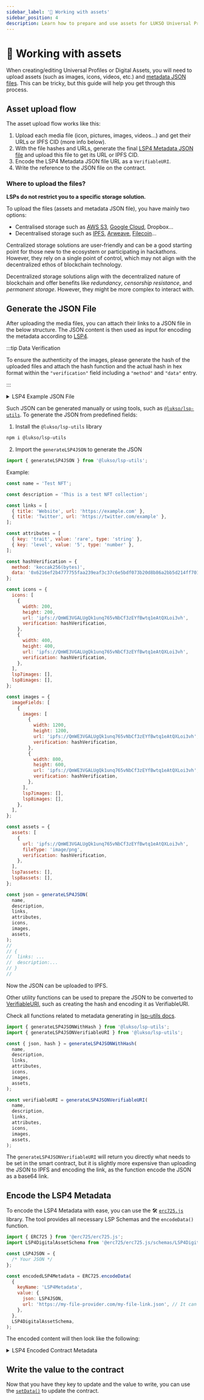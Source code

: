 ```yaml
---
sidebar_label: '📃 Working with assets'
sidebar_position: 4
description: Learn how to prepare and use assets for LUKSO Universal Profiles and digital assets (LSP7 / LSP8).
---
```


# 📃 Working with assets

When creating/editing Universal Profiles or Digital Assets, you will need to upload assets (such as images, icons, videos, etc.) and [metadata JSON files](../../standards/tokens/LSP4-Digital-Asset-Metadata.md). This can be tricky, but this guide will help you get through this process.

## Asset upload flow

The asset upload flow works like this:

1. Upload each media file (icon, pictures, images, videos...) and get their URLs or IPFS CID (more info below).
2. With the file hashes and URLs, generate the final [LSP4 Metadata JSON file](https://github.com/lukso-network/LIPs/blob/main/LSPs/LSP-4-DigitalAsset-Metadata.md) and upload this file to get its URL or IPFS CID.
3. Encode the LSP4 Metadata JSON file URL as a `VerifiableURI`.
4. Write the reference to the JSON file on the contract.

### Where to upload the files?

**LSPs do not restrict you to a specific storage solution.**

To upload the files (assets and metadata JSON file), you have mainly two options:

- Centralised storage such as [AWS S3](https://aws.amazon.com/s3/), [Google Cloud](https://cloud.google.com/storage?hl=en), Dropbox...
- Decentralised storage such as [IPFS](https://ipfs.tech/), [Arweave](https://www.arweave.org/), [Filecoin](https://filecoin.io/)...

Centralized storage solutions are user-friendly and can be a good starting point for those new to the ecosystem or participating in hackathons. However, they rely on a single point of control, which may not align with the decentralized ethos of blockchain technology.

Decentralized storage solutions align with the decentralized nature of blockchain and offer benefits like _redundancy_, _censorship resistance_, and _permanent storage_. However, they might be more complex to interact with.

## Generate the JSON File

After uploading the media files, you can attach their links to a JSON file in the below structure. The JSON content is then used as input for encoding the metadata according to [LSP4](../../standards/tokens/LSP4-Digital-Asset-Metadata.md#lsp4---digital-asset-metadata).

:::tip Data Verification

To ensure the authenticity of the images, please generate the hash of the uploaded files and attach the hash function and the actual hash in hex format within the `"verification"` field including a `"method"` and `"data"` entry.

:::

<details>
  <summary>LSP4 Example JSON File</summary>

```js
{
    "LSP4Metadata": {
      "name": "My Token Name",
      "description": "Sample Description",
      "links": [{ "title": "My Website", "url": "https://my.website.com" }],
      "icon": [
        {
          "width": 60,
          "height": 60,
          "url": "https://mycentralised-storage.com/filename.png"
        }
      ],
      "images": [
        [
          {
            "width": 1000,
            "height": 1000,
            "url": "https://centralised-cloud-storage.com/image.jpg",
            "verification": {
              "method": "keccak256(bytes)",
              "data": "0x<hashOfTheUploadedFile>"
            }

          }
          {
            "width": 500,
            "height": 500,
            "url": "ipfs://[IPFS-CID]",
            "verification": {
              "method": "keccak256(bytes)",
              "data": "0x<hashOfTheUploadedFile>"
            }

          }
        ]
      ],
      "assets": [],
      "attributes": [
        {
          "key": "Standard type",
          "value": "LSP",
          "type": "string"
        },
        {
          "key": "Standard number",
          "value": 4,
          "type": "number"
        }
      ]
    }
  }
```

</details>

Such JSON can be generated manually or using tools, such as [`@lukso/lsp-utils`](https://github.com/lukso-network/lsp-utils). To generate the JSON from predefined fields:

1. Install the `@lukso/lsp-utils` library

```bash
npm i @lukso/lsp-utils
```

2. Import the `generateLSP4JSON` to generate the JSON

```js
import { generateLSP4JSON } from '@lukso/lsp-utils';
```

Example:

```js
const name = 'Test NFT';

const description = 'This is a test NFT collection';

const links = [
  { title: 'Website', url: 'https://example.com' },
  { title: 'Twitter', url: 'https://twitter.com/example' },
];

const attributes = [
  { key: 'trait', value: 'rare', type: 'string' },
  { key: 'level', value: '5', type: 'number' },
];

const hashVerification = {
  method: 'keccak256(bytes)',
  data: '0x6216ef2b4777755faa239eaf3c37c6e5bdf073b20d8b86a2bb5d214ff70194c2',
};

const icons = {
  icons: [
    {
      width: 200,
      height: 200,
      url: 'ipfs://QmWE3VGALUgQk1unq765vNbCf3zEYfBwtq1eAtQXLoi3vh',
      verification: hashVerification,
    },
    {
      width: 400,
      height: 400,
      url: 'ipfs://QmWE3VGALUgQk1unq765vNbCf3zEYfBwtq1eAtQXLoi3vh',
      verification: hashVerification,
    },
  ],
  lsp7images: [],
  lsp8images: [],
};

const images = {
  imageFields: [
    {
      images: [
        {
          width: 1200,
          height: 1200,
          url: 'ipfs://QmWE3VGALUgQk1unq765vNbCf3zEYfBwtq1eAtQXLoi3vh',
          verification: hashVerification,
        },
        {
          width: 800,
          height: 600,
          url: 'ipfs://QmWE3VGALUgQk1unq765vNbCf3zEYfBwtq1eAtQXLoi3vh',
          verification: hashVerification,
        },
      ],
      lsp7images: [],
      lsp8images: [],
    },
  ],
};

const assets = {
  assets: [
    {
      url: 'ipfs://QmWE3VGALUgQk1unq765vNbCf3zEYfBwtq1eAtQXLoi3vh',
      fileType: 'image/png',
      verification: hashVerification,
    },
  ],
  lsp7assets: [],
  lsp8assets: [],
};

const json = generateLSP4JSON(
  name,
  description,
  links,
  attributes,
  icons,
  images,
  assets,
);
//
// {
//  links: ...
//  description:...
// }
//
```

Now the JSON can be uploaded to IPFS.

Other utility functions can be used to prepare the JSON to be converted to [VerifiableURI](https://github.com/lukso-network/LIPs/blob/main/LSPs/LSP-4-DigitalAsset-Metadata.md#lsp4metadata), such as creating the hash and encoding it as VerifiableURI.

Check all functions related to metadata generating in [lsp-utils docs](../../tools/lsp-utils/LSP4DigitalAssetMetadata.md).

```js
import { generateLSP4JSONWithHash } from '@lukso/lsp-utils';
import { generateLSP4JSONVerifiableURI } from '@lukso/lsp-utils';

const { json, hash } = generateLSP4JSONWithHash(
  name,
  description,
  links,
  attributes,
  icons,
  images,
  assets,
);

const verifiableURI = generateLSP4JSONVerifiableURI(
  name,
  description,
  links,
  attributes,
  icons,
  images,
  assets,
);
```

The `generateLSP4JSONVerifiableURI` will return you directly what needs to be set in the smart contract, but it is slightly more expensive than uploading the JSON to IPFS and encoding the link, as the function encode the JSON as a base64 link.

## Encode the LSP4 Metadata

To encode the LSP4 Metadata with ease, you can use the 🛠️ [`erc725.js`](../../tools/erc725js/getting-started.md) library. The tool provides all necessary LSP Schemas and the `encodeData()` function.

```js
import { ERC725 } from '@erc725/erc725.js';
import LSP4DigitalAssetSchema from '@erc725/erc725.js/schemas/LSP4DigitalAsset.json';

const LSP4JSON = {
  /* Your JSON */
};

const encodedLSP4Metadata = ERC725.encodeData(
  {
    keyName: 'LSP4Metadata',
    value: {
      json: LSP4JSON,
      url: 'https://my-file-provider.com/my-file-link.json', // It can also be: ipfs://[CID]
    },
  },
  LSP4DigitalAssetSchema,
);
```

The encoded content will then look like the following:

<details>
  <summary>LSP4 Encoded Contract Metadata</summary>

```js
{
  keys: [
    '0x9afb95cacc9f95858ec44aa8c3b685511002e30ae54415823f406128b85b238e'
  ],
  values: [
    '0x00006f357c6a0020610be5a5ebf25a8323ed5a9d8735f78aaf97c7e3529da7249f17e1b4129636f3697066733a2f2f516d5154716865424c5a466e5155787535524473387441394a746b78665a714d42636d47643973756b587877526d'
  ]
}
```

</details>

## Write the value to the contract

Now that you have they key to update and the value to write, you can use the [`setData()`](../../contracts/contracts/ERC725/ERC725.md#setdata) to update the contract.
